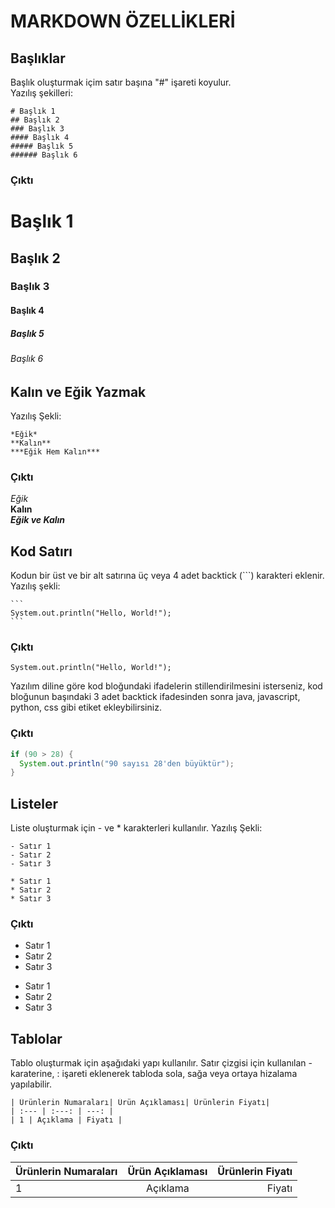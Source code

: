 # **MARKDOWN ÖZELLİKLERİ**
## Başlıklar
Başlık oluşturmak içim satır başına "#" işareti koyulur.\
Yazılış şekilleri:
````
# Başlık 1
## Başlık 2
### Başlık 3
#### Başlık 4
##### Başlık 5
###### Başlık 6
````
### **Çıktı**
# Başlık 1
## Başlık 2
### Başlık 3
#### Başlık 4
##### Başlık 5
###### Başlık 6

## Kalın ve Eğik Yazmak 
Yazılış Şekli:
````
*Eğik*
**Kalın**
***Eğik Hem Kalın***
````
### **Çıktı**
*Eğik*\
**Kalın**\
***Eğik ve Kalın***

## Kod Satırı
Kodun bir üst ve bir alt satırına üç veya 4 adet backtick (```) karakteri eklenir.
Yazılış şekli:
````
```
System.out.println("Hello, World!");
```
````
### **Çıktı**
```
System.out.println("Hello, World!");
```
Yazılım diline göre kod bloğundaki ifadelerin stillendirilmesini isterseniz, kod bloğunun başındaki 3 adet backtick ifadesinden sonra java, javascript, python, css gibi etiket ekleybilirsiniz.
### **Çıktı**
``` java
if (90 > 28) {
  System.out.println("90 sayısı 28'den büyüktür");
}
```

## Listeler
Liste oluşturmak için - ve * karakterleri kullanılır.
Yazılış Şekli:
```
- Satır 1
- Satır 2
- Satır 3

* Satır 1
* Satır 2
* Satır 3
```
### **Çıktı**
- Satır 1
- Satır 2
- Satır 3

* Satır 1
* Satır 2
* Satır 3

## Tablolar
Tablo oluşturmak için aşağıdaki yapı kullanılır. Satır çizgisi için kullanılan - karaterine, : işareti eklenerek tabloda sola, sağa veya ortaya hizalama yapılabilir.
```
| Ürünlerin Numaraları| Ürün Açıklaması| Ürünlerin Fiyatı|
| :--- | :---: | ---: |
| 1 | Açıklama | Fiyatı |
```
### **Çıktı**
| Ürünlerin Numaraları| Ürün Açıklaması| Ürünlerin Fiyatı|
| :--- | :---: | ---: |
| 1 | Açıklama | Fiyatı |
